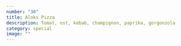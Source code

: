 ```yaml
---
number: "30"
title: Aloks Pizza
description: Tomat, ost, kebab, champignon, paprika, gorgonzola
category: special
image: ""
---
```

